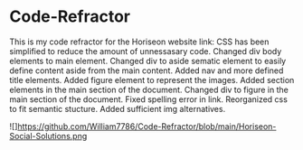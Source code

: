 # Code-Refractor
This is my code refractor for the Horiseon website
link:
CSS has been simplified to reduce the amount of unnessasary code.
Changed div body elements to main element.
Changed div to aside sematic element to easily define content aside from the main content.
Added nav and more defined title elements.
Added figure element to represent the images.
Added section elements in the main section of the document.
Changed div to figure in the main section of the document.
Fixed spelling error in link.
Reorganized css to fit semantic stucture.
Added sufficient img alternatives.


![]https://github.com/William7786/Code-Refractor/blob/main/Horiseon-Social-Solutions.png
